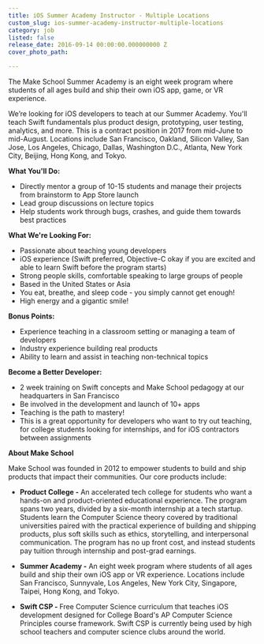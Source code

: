 ```yaml
---
title: iOS Summer Academy Instructor - Multiple Locations
custom_slug: ios-summer-academy-instructor-multiple-locations
category: job
listed: false
release_date: 2016-09-14 00:00:00.000000000 Z
cover_photo_path: 

---
```

The Make School Summer Academy is an eight week program where students of all ages build and ship their own iOS app, game, or VR experience. 

We’re looking for iOS developers to teach at our Summer Academy. You'll teach Swift fundamentals plus product design, prototyping, user testing, analytics, and more. This is a contract position in 2017 from mid-June to mid-August.  Locations include San Francisco, Oakland, Silicon Valley, San Jose, Los Angeles, Chicago, Dallas, Washington D.C., Atlanta, New York City, Beijing, Hong Kong, and Tokyo.  

<b>What You'll Do:</b>

- Directly mentor a group of 10-15 students and manage their projects from brainstorm to App Store launch
- Lead group discussions on lecture topics
- Help students work through bugs, crashes, and guide them towards best practices

<b>What We're Looking For: </b>

- Passionate about teaching young developers
- iOS experience (Swift preferred, Objective-C okay if you are excited and able to learn Swift before the program starts)
- Strong people skills, comfortable speaking to large groups of people
- Based in the United States or Asia 
- You eat, breathe, and sleep code - you simply cannot get enough!
- High energy and a gigantic smile!

<b>Bonus Points:</b>

- Experience teaching in a classroom setting or managing a team of developers
- Industry experience building real products
- Ability to learn and assist in teaching non-technical topics

<b>Become a Better Developer: </b>

- 2 week training on Swift concepts and Make School pedagogy at our headquarters in San Francisco
- Be involved in the development and launch of 10+ apps
- Teaching is the path to mastery!
- This is a great opportunity for developers who want to try out teaching, for college students looking for internships, and for iOS contractors between assignments

<b>About Make School</b>

Make School was founded in 2012 to empower students to build and ship products that impact their communities. Our core products include:


-  <b>Product College -</b> An accelerated tech college for students who want a hands-on and product-oriented educational experience. The program spans two years, divided by a six-month internship at a tech startup. Students learn the Computer Science theory covered by traditional universities paired with the practical experience of building and shipping products, plus soft skills such as ethics, storytelling, and interpersonal communication. The program has no up front cost, and instead students pay tuition through internship and post-grad earnings.


-  <b>Summer Academy -</b> An eight week program where students of all ages build and ship their own iOS app or VR experience. Locations include San Francisco, Sunnyvale, Los Angeles, New York City, Singapore, Taipei, Hong Kong, and Tokyo. 


-  <b>Swift CSP - </b> Free Computer Science curriculum that teaches iOS development designed for College Board's AP Computer Science Principles course framework. Swift CSP is currently being used by high school teachers and computer science clubs around the world.
